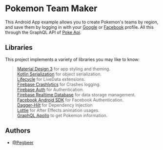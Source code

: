 # Pokemon Team Maker

This Android App example allows you to create Pokemon's teams by region, and save them by logging in with your 
[Google](www.google.com) or [Facebook](https://www.facebook.com) profile. All this through the GraphQL API of
[Poke Api](https://pokeapi.co).


## Libraries

This project implements a variety of libraries you may like to know:
> [Material Design 3](https://m3.material.io) for app styling and theming.\
> [Kotlin Serialization](https://kotlinlang.org/docs/serialization.html) for object serialization.\
> [Lifecycle](https://developer.android.com/jetpack/androidx/releases/lifecycle) for LiveData extensions.\
> [Firebase Crashlytics](https://firebase.google.com/docs/crashlytics/get-started?platform=android) for Crashes logging.\
> [Firebase Auth](https://firebase.google.com/docs/auth) for Authentication.\
> [Firebase Realtime Database](https://firebase.google.com/docs/database?hl=es-419) for data storage management.\
> [Facebook Android SDK](https://developers.facebook.com/docs/android/) for Facebook Authentication.\
> [Dagger-Hilt](https://dagger.dev/hilt/) for Dependency Injection\
> [Lottie](https://github.com/airbnb/lottie-android) for After Effects animation usages.\
> [GraphQL Apollo](https://www.apollographql.com/docs/kotlin/) to get Pokemon information.


## Authors

- [@Pegbeer](https://github.com/Pegbeer)
